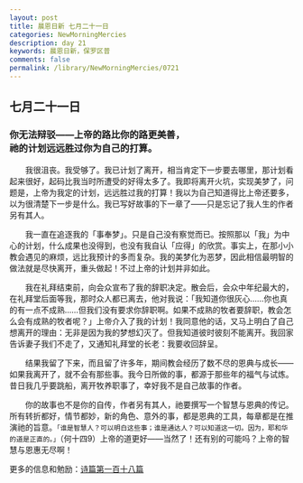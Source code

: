 ```yaml
---
layout: post
title: 晨恩日新 七月二十一日
categories: NewMorningMercies
description: day 21
keywords: 晨恩日新，保罗区普
comments: false
permalink: /library/NewMorningMercies/0721
---
```


## 七月二十一日

### 你无法辩驳——上帝的路比你的路更美善， <br> 祂的计划远远胜过你为自己的打算。

&emsp;&emsp;我很沮丧。我受够了。我已计划了离开，相当肯定下一步要去哪里，那计划看起来很好，起码比我当时所遭受的好得太多了。我即将离开火坑，实现美梦了，问题是，上帝为我定的计划，远远胜过我的打算！我以为自己知道得比上帝还要多，以为很清楚下一步是什么。我已写好故事的下一章了——只是忘记了我人生的作者另有其人。

&emsp;&emsp;我一直在追逐我的「事奉梦」。只是自己没有察觉而已。按照那以「我」为中心的计划，什么成果也没得到，也没有我自认「应得」的欣赏。事实上，在那小小教会遇见的麻烦，远比我预计的多而复杂。我的美梦化为恶梦，因此相信最明智的做法就是尽快离开，重头做起！不过上帝的计划并非如此。

&emsp;&emsp;我在礼拜结束前，向会众宣布了我的辞职决定。散会后，会众中年纪最大的，在礼拜堂后面等我，那时众人都已离去，他对我说：「我知道你很灰心……你也真的有一点不成熟……但我们没有要求你辞职啊。如果不成熟的牧者要辞职，教会怎么会有成熟的牧者呢？」上帝介入了我的计划！我同意他的话，又马上明白了自己想离开的理由：无非是因为我的梦想幻灭了。但我知道彼时彼刻不能离开。我回家告诉妻子我们不走了，又通知礼拜堂的长老：我要收回辞呈。

&emsp;&emsp;结果我留了下来，而且留了许多年，期间教会经历了数不尽的恩典与成长——如果我离开了，就不会有那些事。我今日所做的事，都源于那些年的福气与试炼。昔日我几乎要跳船，离开牧养职事了，幸好我不是自己故事的作者。

&emsp;&emsp;你的故事也不是你的自传，作者另有其人，祂要撰写一个智慧与恩典的传记。所有转折都好，情节都妙，新的角色、意外的事，都是恩典的工具，每章都是在推演祂的旨意。`「谁是智慧人？可以明白这些事；谁是通达人？可以知道这一切。因为，耶和华的道是正直的。」`（何十四9）上帝的道更好——当然了！还有别的可能吗？上帝的智慧与恩惠无尽啊！

更多的信息和勉励：[诗篇第一百十八篇]()
